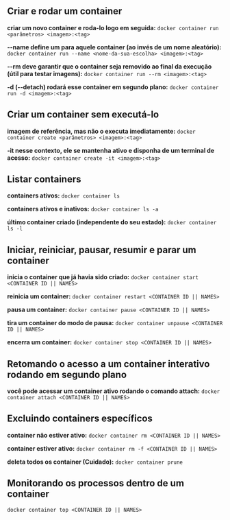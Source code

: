 ## Criar e rodar um container

**criar um novo container e roda-lo logo em seguida:** `docker container run <parâmetros> <imagem>:<tag>`

**--name define um <nome-da-sua-escolha> para aquele container (ao invés de um nome aleatório):** `docker container run --name <nome-da-sua-escolha> <imagem>:<tag>`

**--rm deve garantir que o container seja removido ao final da execução (útil para testar imagens):** `docker container run --rm <imagem>:<tag>`

**-d (--detach) rodará esse container em segundo plano:** `docker container run -d <imagem>:<tag>`

## Criar um container sem executá-lo

**imagem de referência, mas não o executa imediatamente:** `docker container create <parâmetros> <imagem>:<tag>`

**-it nesse contexto, ele se mantenha ativo e disponha de um terminal de acesso:** `docker container create -it <imagem>:<tag>`

## Listar containers

**containers ativos:** `docker container ls`

**containers ativos e inativos:** `docker container ls -a`

**último container criado (independente do seu estado):** `docker container ls -l`

## Iniciar, reiniciar, pausar, resumir e parar um container

**inicia o container que já havia sido criado:** `docker container start <CONTAINER ID || NAMES>`

**reinicia um container:** `docker container restart <CONTAINER ID || NAMES>`

**pausa um container:** `docker container pause <CONTAINER ID || NAMES>`

**tira um container do modo de pausa:** `docker container unpause <CONTAINER ID || NAMES>`

**encerra um container:** `docker container stop <CONTAINER ID || NAMES>`

## Retomando o acesso a um container interativo rodando em segundo plano

**você pode acessar um container ativo rodando o comando attach:** `docker container attach <CONTAINER ID || NAMES>`

## Excluindo containers específicos

**container não estiver ativo:** `docker container rm <CONTAINER ID || NAMES>`

**container estiver ativo:** `docker container rm -f <CONTAINER ID || NAMES>`

**deleta todos os container (Cuidado):** `docker container prune`

## Monitorando os processos dentro de um container

`docker container top <CONTAINER ID || NAMES>`

